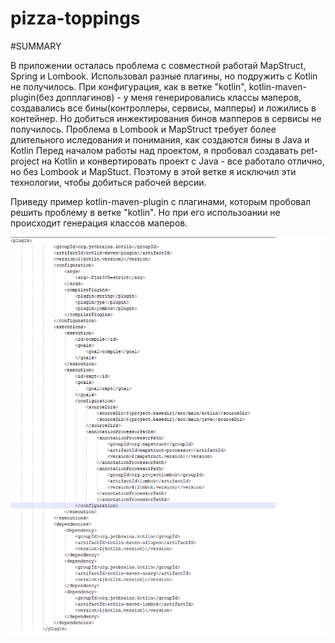 # pizza-toppings


#SUMMARY

В приложении осталась проблема с совместной работай MapStruct, Spring и Lombook. Использовал разные плагины, но подружить с Kotlin не получилось.
При конфигурация, как в ветке "kotlin", kotlin-maven-plugin(без допплагинов) -
у меня генерировались классы маперов, создавались все бины(контроллеры, сервисы, мапперы) и ложились в контейнер.
Но добиться инжектирования бинов мапперов в сервисы не получилось. 
Проблема в Lombook и MapStruct требует более длительного иследования и понимания, как создаются бины в Java и Kotlin
Перед началом работы над проектом, я пробовал создавать pet-project на Kotlin и конвертировать проект с Java - 
все работало отлично, но  без Lombook и MapStuct. Поэтому в этой ветке я исключил эти технологии, чтобы добиться рабочей версии.

Приведу пример kotlin-maven-plugin с плагинами, которым пробовал решить проблему в ветке "kotlin". Но при его использоании не происходит 
генерация классов маперов.

![Plugin.png](src%2Fmain%2Fresources%2FPlugin.png)
